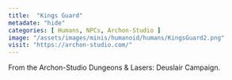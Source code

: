 ```yaml
---
title:  "Kings Guard"
metadate: "hide"
categories: [ Humans, NPCs, Archon-Studio ]
image: "/assets/images/minis/humanoid/humans/KingsGuard2.png"
visit: "https://archon-studio.com/"
---
```

From the Archon-Studio Dungeons & Lasers: Deuslair Campaign.